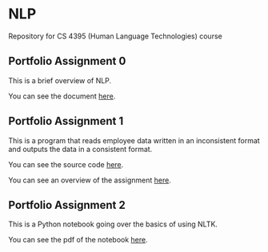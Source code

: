 # NLP

Repository for CS 4395 (Human Language Technologies) course

## Portfolio Assignment 0

This is a brief overview of NLP.

You can see the document [here](https://github.com/platformer/NLP/blob/main/HW0/Overview_of_NLP.pdf).

## Portfolio Assignment 1

This is a program that reads employee data written in an inconsistent format and outputs the data in a consistent format.

You can see the source code [here](https://github.com/platformer/NLP/blob/main/HW1/hw1.py).

You can see an overview of the assignment [here](https://github.com/platformer/NLP/blob/main/HW1/HW1_Overview.pdf).

## Portfolio Assignment 2

This is a Python notebook going over the basics of using NLTK.

You can see the pdf of the notebook [here](https://github.com/platformer/NLP/blob/main/HW2/hw2.pdf).
